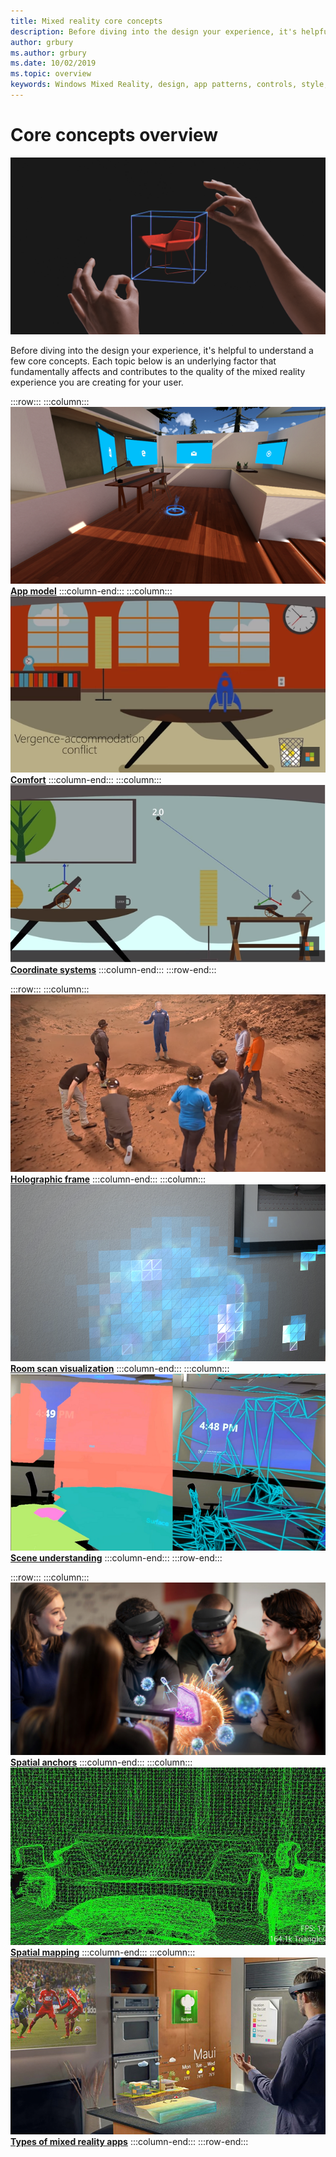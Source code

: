 ```yaml
---
title: Mixed reality core concepts
description: Before diving into the design your experience, it's helpful to understand a few core concepts. Each topic below is an underlying factor that fundamentally affects and contributes to the quality of the mixed reality experience you are creating for your user.
author: grbury 
ms.author: grbury
ms.date: 10/02/2019
ms.topic: overview
keywords: Windows Mixed Reality, design, app patterns, controls, style, HoloLens, interaction, UX elements, behaviors, building blocks, mixed reality headset, windows mixed reality headset, virtual reality headset, HoloLens, MRTK, Mixed Reality Toolkit, comfort, app model, coordinate, holographic frame
---
```


# Core concepts overview

![Direct manipulation with hands](images/05_CoreConcepts.png)


Before diving into the design your experience, it's helpful to understand a few core concepts. Each topic below is an underlying factor that fundamentally affects and contributes to the quality of the mixed reality experience you are creating for your user. 

:::row:::
    :::column:::
        [![App model](images/teleportation-640px.png)](app-model.md)
        **[App model](app-model.md)**
    :::column-end:::
    :::column:::
       [![Comfort](images/comfort-chart.PNG)](comfort.md)
        **[Comfort](comfort.md)**
    :::column-end:::
    :::column:::
        [![Coordinate systems](images/coordinate-systems.PNG)](coordinate-systems.md)
        **[Coordinate systems](coordinate-systems.md)**
    :::column-end:::
:::row-end:::

:::row:::
    :::column:::
        [![Holographic frame](images/destinationmars-750px.png)](holographic-frame.md)
        **[Holographic frame](holographic-frame.md)**
    :::column-end:::
    :::column:::
        [![Room scan visualization](images/sr-mixedworld-140429-8pm-00068-1000px.png)](room-scan-visualization.md)
        **[Room scan visualization](room-scan-visualization.md)**
    :::column-end:::
    :::column:::
        [![Scene understanding](images/scene-understanding.png)](scene-understanding.md)
        **[Scene understanding](scene-understanding.md)**
    :::column-end:::
:::row-end:::

:::row:::
    :::column:::
        [![Spatial anchors](images/azurespatialanchors.jpg)](spatial-anchors.md)
        **[Spatial anchors](spatial-anchors.md)**
    :::column-end:::
    :::column:::
        [![Spatial mapping](images/surfacereconstruction.jpg)](spatial-mapping.md)
        **[Spatial mapping](spatial-mapping.md)**
    :::column-end:::
    :::column:::
        [![Types of mixed reality apps](images/enhancedenvironmentapps-640px.jpg)](types-of-mixed-reality-apps.md)
        **[Types of mixed reality apps](types-of-mixed-reality-apps.md)**
    :::column-end:::
:::row-end:::


<br>

<br>

